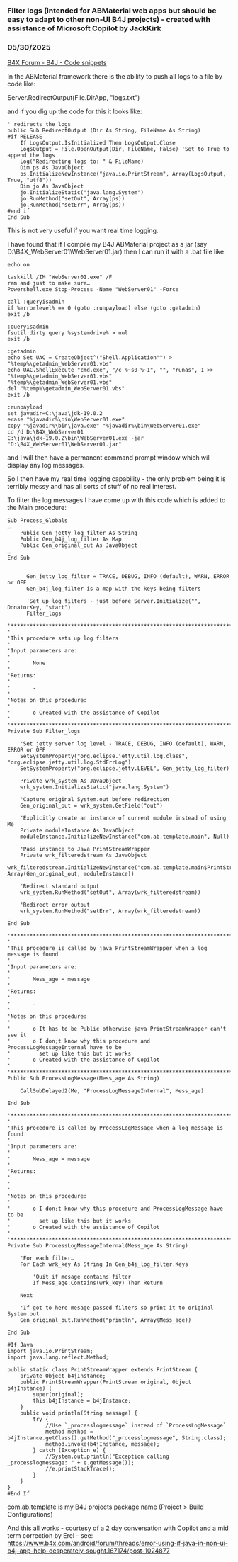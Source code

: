 ### Filter logs (intended for ABMaterial web apps but should be easy to adapt to other non-UI B4J projects) - created with assistance of Microsoft Copilot by JackKirk
### 05/30/2025
[B4X Forum - B4J - Code snippets](https://www.b4x.com/android/forum/threads/167188/)

In the ABMaterial framework there is the ability to push all logs to a file by code like:  
  
Server.RedirectOutput(File.DirApp, "logs.txt")  
  
and if you dig up the code for this it looks like:  

```B4X
' redirects the logs  
public Sub RedirectOutput (Dir As String, FileName As String)  
#if RELEASE  
    If LogsOutput.IsInitialized Then LogsOutput.Close  
    LogsOutput = File.OpenOutput(Dir, FileName, False) 'Set to True to append the logs  
    Log("Redirecting logs to: " & FileName)  
    Dim ps As JavaObject  
    ps.InitializeNewInstance("java.io.PrintStream", Array(LogsOutput, True, "utf8"))  
    Dim jo As JavaObject  
    jo.InitializeStatic("java.lang.System")  
    jo.RunMethod("setOut", Array(ps))  
    jo.RunMethod("setErr", Array(ps))  
#end if  
End Sub
```

  
  
This is not very useful if you want real time logging.  
  
I have found that if I compile my B4J ABMaterial project as a jar (say D:\B4X\_WebServer01\WebServer01.jar) then I can run it with a .bat file like:  

```B4X
echo on  
  
taskkill /IM "WebServer01.exe" /F  
rem and just to make sure…  
Powershell.exe Stop-Process -Name "WebServer01" -Force  
  
call :queryisadmin  
if %errorlevel% == 0 (goto :runpayload) else (goto :getadmin)  
exit /b  
  
:queryisadmin  
fsutil dirty query %systemdrive% > nul  
exit /b  
  
:getadmin  
echo Set UAC = CreateObject^("Shell.Application"^) > "%temp%\getadmin_WebServer01.vbs"  
echo UAC.ShellExecute "cmd.exe", "/c %~s0 %~1", "", "runas", 1 >> "%temp%\getadmin_WebServer01.vbs"  
"%temp%\getadmin_WebServer01.vbs"  
del "%temp%\getadmin_WebServer01.vbs"  
exit /b  
  
:runpayload  
set javadir=C:\java\jdk-19.0.2  
erase "%javadir%\bin\WebServer01.exe"  
copy "%javadir%\bin\java.exe" "%javadir%\bin\WebServer01.exe"  
cd /d D:\B4X_WebServer01  
C:\java\jdk-19.0.2\bin\WebServer01.exe -jar "D:\B4X_WebServer01\WebServer01.jar"
```

  
  
and I will then have a permanent command prompt window which will display any log messages.  
  
So I then have my real time logging capability - the only problem being it is terribly messy and has all sorts of stuff of no real interest.  
  
To filter the log messages I have come up with this code which is added to the Main procedure:  

```B4X
Sub Process_Globals  
…  
    Public Gen_jetty_log_filter As String  
    Public Gen_b4j_log_filter As Map  
    Public Gen_original_out As JavaObject  
…  
End Sub  
  
  
      Gen_jetty_log_filter = TRACE, DEBUG, INFO (default), WARN, ERROR or OFF  
      Gen_b4j_log_filter is a map with the keys being filters  
  
      'Set up log filters - just before Server.Initialize("", DonatorKey, "start")  
      Filter_logs  
   
'************************************************************************************  
'  
'This procedure sets up log filters  
'  
'Input parameters are:  
'  
'       None  
'  
'Returns:  
'  
'       -  
'  
'Notes on this procedure:  
'  
'       o Created with the assistance of Copilot  
'  
'************************************************************************************  
Private Sub Filter_logs  
   
    'Set jetty server log level - TRACE, DEBUG, INFO (default), WARN, ERROR or OFF  
    SetSystemProperty("org.eclipse.jetty.util.log.class", "org.eclipse.jetty.util.log.StdErrLog")  
    SetSystemProperty("org.eclipse.jetty.LEVEL", Gen_jetty_log_filter)  
   
    Private wrk_system As JavaObject  
    wrk_system.InitializeStatic("java.lang.System")  
  
    'Capture original System.out before redirection  
    Gen_original_out = wrk_system.GetField("out")  
  
    'Explicitly create an instance of current module instead of using Me  
    Private moduleInstance As JavaObject  
    moduleInstance.InitializeNewInstance("com.ab.template.main", Null)  
  
    'Pass instance to Java PrintStreamWrapper  
    Private wrk_filteredstream As JavaObject  
    wrk_filteredstream.InitializeNewInstance("com.ab.template.main$PrintStreamWrapper", Array(Gen_original_out, moduleInstance))  
  
    'Redirect standard output  
    wrk_system.RunMethod("setOut", Array(wrk_filteredstream))  
   
    'Redirect error output  
    wrk_system.RunMethod("setErr", Array(wrk_filteredstream))  
   
End Sub  
  
'************************************************************************************  
'  
'This procedure is called by java PrintStreamWrapper when a log message is found  
'  
'Input parameters are:  
'  
'       Mess_age = message  
'  
'Returns:  
'  
'       -  
'  
'Notes on this procedure:  
'  
'       o It has to be Public otherwise java PrintStreamWrapper can't see it  
'       o I don;t know why this procedure and ProcessLogMessageInternal have to be  
'         set up like this but it works  
'       o Created with the assistance of Copilot  
'  
'************************************************************************************  
Public Sub ProcessLogMessage(Mess_age As String)  
   
    CallSubDelayed2(Me, "ProcessLogMessageInternal", Mess_age)  
   
End Sub  
  
'************************************************************************************  
'  
'This procedure is called by ProcessLogMessage when a log message is found  
'  
'Input parameters are:  
'  
'       Mess_age = message  
'  
'Returns:  
'  
'       -  
'  
'Notes on this procedure:  
'  
'       o I don;t know why this procedure and ProcessLogMessage have to be  
'         set up like this but it works  
'       o Created with the assistance of Copilot  
'  
'************************************************************************************  
Private Sub ProcessLogMessageInternal(Mess_age As String)  
  
    'For each filter…  
    For Each wrk_key As String In Gen_b4j_log_filter.Keys  
   
        'Quit if mesage contains filter  
        If Mess_age.Contains(wrk_key) Then Return  
   
    Next  
  
    'If got to here mesage passed filters so print it to original System.out  
    Gen_original_out.RunMethod("println", Array(Mess_age))  
   
End Sub  
  
#If Java  
import java.io.PrintStream;  
import java.lang.reflect.Method;  
  
public static class PrintStreamWrapper extends PrintStream {  
    private Object b4jInstance;  
    public PrintStreamWrapper(PrintStream original, Object b4jInstance) {  
        super(original);  
        this.b4jInstance = b4jInstance;  
    }  
    public void println(String message) {  
        try {  
            //Use `_processlogmessage` instead of `ProcessLogMessage`  
            Method method = b4jInstance.getClass().getMethod("_processlogmessage", String.class);  
            method.invoke(b4jInstance, message);  
        } catch (Exception e) {  
            //System.out.println("Exception calling _processlogmessage: " + e.getMessage());  
            //e.printStackTrace();  
        }  
    }  
}  
#End If
```

  
  
com.ab.template is my B4J projects package name (Project > Build Configurations)  
  
And this all works - courtesy of a 2 day conversation with Copilot and a mid term correction by Erel - see:  
<https://www.b4x.com/android/forum/threads/error-using-if-java-in-non-ui-b4j-app-help-desperately-sought.167174/post-1024877>